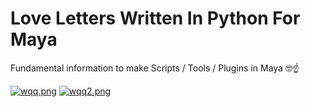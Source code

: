# Love Letters Written In Python For Maya
Fundamental information to make  Scripts / Tools / Plugins in Maya 🤓☝

[![wqq.png](https://i.postimg.cc/sxJnG3bb/wqq.png)](https://postimg.cc/V0d93PfF)
[![wqq2.png](https://i.postimg.cc/8CCPKVMG/wqq2.png)](https://postimg.cc/QFR3CwfY)
